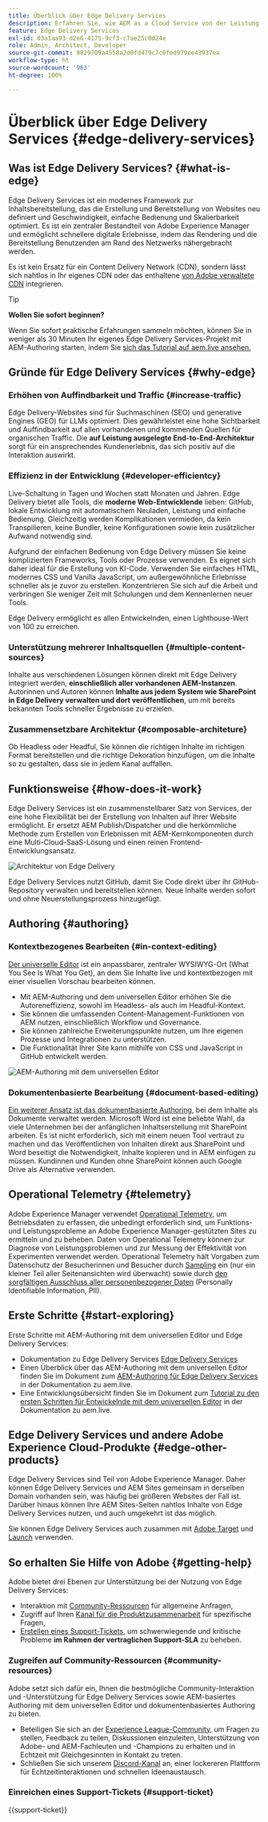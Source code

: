 ```yaml
---
title: Überblick über Edge Delivery Services
description: Erfahren Sie, wie AEM as a Cloud Service von der Leistung und den perfekten Lighthouse-Werten profitieren kann, die von Edge Delivery Services geboten werden.
feature: Edge Delivery Services
exl-id: 03a1aa93-d2e6-4175-9cf3-c7ae25c0d24e
role: Admin, Architect, Developer
source-git-commit: 9829709a4558a2d0fd479c7c0fed979ee43937ea
workflow-type: ht
source-wordcount: '963'
ht-degree: 100%

---
```



# Überblick über Edge Delivery Services {#edge-delivery-services}

## Was ist Edge Delivery Services? {#what-is-edge}

Edge Delivery Services ist ein modernes Framework zur Inhaltsbereitstellung, das die Erstellung und Bereitstellung von Websites neu definiert und Geschwindigkeit, einfache Bedienung und Skalierbarkeit optimiert. Es ist ein zentraler Bestandteil von Adobe Experience Manager und ermöglicht schnellere digitale Erlebnisse, indem das Rendering und die Bereitstellung Benutzenden am Rand des Netzwerks nähergebracht werden.

Es ist kein Ersatz für ein Content Delivery Network (CDN), sondern lässt sich nahtlos in Ihr eigenes CDN oder das enthaltene [von Adobe verwaltete CDN](/help/implementing/dispatcher/cdn.md) integrieren.

>[!TIP]
>
>**Wollen Sie sofort beginnen?**
>
>Wenn Sie sofort praktische Erfahrungen sammeln möchten, können Sie in weniger als 30 Minuten Ihr eigenes Edge Delivery Services-Projekt mit AEM-Authoring starten, indem Sie [sich das Tutorial auf aem.live ansehen.](https://www.aem.live/developer/ue-tutorial)


## Gründe für Edge Delivery Services {#why-edge}

### Erhöhen von Auffindbarkeit und Traffic {#increase-traffic}

Edge Delivery-Websites sind für Suchmaschinen (SEO) und generative Engines (GEO) für LLMs optimiert. Dies gewährleistet eine hohe Sichtbarkeit und Auffindbarkeit auf allen vorhandenen und kommenden Quellen für organischen Traffic. Die **auf Leistung ausgelegte End-to-End-Architektur** sorgt für ein ansprechendes Kundenerlebnis, das sich positiv auf die Interaktion auswirkt.

### Effizienz in der Entwicklung {#developer-efficientcy}

Live-Schaltung in Tagen und Wochen statt Monaten und Jahren. Edge Delivery bietet alle Tools, die **moderne Web-Entwicklende** lieben: GitHub, lokale Entwicklung mit automatischem Neuladen, Leistung und einfache Bedienung. Gleichzeitig werden Komplikationen vermieden, da kein Transpilieren, keine Bundler, keine Konfigurationen sowie kein zusätzlicher Aufwand notwendig sind.

Aufgrund der einfachen Bedienung von Edge Delivery müssen Sie keine komplizierten Frameworks, Tools oder Prozesse verwenden. Es eignet sich daher ideal für die Erstellung von KI-Code. Verwenden Sie einfaches HTML, modernes CSS und Vanilla JavaScript, um außergewöhnliche Erlebnisse schneller als je zuvor zu erstellen. Konzentrieren Sie sich auf die Arbeit und verbringen Sie weniger Zeit mit Schulungen und dem Kennenlernen neuer Tools.

Edge Delivery ermöglicht es allen Entwickelnden, einen Lighthouse-Wert von 100 zu erreichen.

### Unterstützung mehrerer Inhaltsquellen {#multiple-content-sources}

Inhalte aus verschiedenen Lösungen können direkt mit Edge Delivery integriert werden, **einschließlich aller vorhandenen AEM-Instanzen**. Autorinnen und Autoren können **Inhalte aus jedem System wie SharePoint in Edge Delivery verwalten und dort veröffentlichen**, um mit bereits bekannten Tools schneller Ergebnisse zu erzielen.

### Zusammensetzbare Architektur {#composable-architeture}

Ob Headless oder Headful, Sie können die richtigen Inhalte im richtigen Format bereitstellen und die richtige Dekoration hinzufügen, um die Inhalte so zu gestalten, dass sie in jedem Kanal auffallen.

## Funktionsweise {#how-does-it-work}

Edge Delivery Services ist ein zusammenstellbarer Satz von Services, der eine hohe Flexibilität bei der Erstellung von Inhalten auf Ihrer Website ermöglicht. Er ersetzt AEM Publish/Dispatcher und die herkömmliche Methode zum Erstellen von Erlebnissen mit AEM-Kernkomponenten durch eine Multi-Cloud-SaaS-Lösung und einen reinen Frontend-Entwicklungsansatz.

![Architektur von Edge Delivery](assets/aem-with-eds-architecture.png)

Edge Delivery Services nutzt GitHub, damit Sie Code direkt über ihr GitHub-Repository verwalten und bereitstellen können. Neue Inhalte werden sofort und ohne Neuerstellungsprozess hinzugefügt.

## Authoring {#authoring}

### Kontextbezogenes Bearbeiten {#in-context-editing}

[Der universelle Editor](/help/implementing/universal-editor/introduction.md) ist ein anpassbarer, zentraler WYSIWYG-Ort (What You See Is What You Get), an dem Sie Inhalte live und kontextbezogen mit einer visuellen Vorschau bearbeiten können.

* Mit AEM-Authoring und dem universellen Editor erhöhen Sie die Autoreneffizienz, sowohl im Headless- als auch im Headful-Kontext.
* Sie können die umfassenden Content-Management-Funktionen von AEM nutzen, einschließlich Workflow und Governance.
* Sie können zahlreiche Erweiterungspunkte nutzen, um Ihre eigenen Prozesse und Integrationen zu unterstützen.
* Die Funktionalität Ihrer Site kann mithilfe von CSS und JavaScript in GitHub entwickelt werden.

![AEM-Authoring mit dem universellen Editor](assets/wysiwyg-authoring.png)

### Dokumentenbasierte Bearbeitung {#document-based-editing}

[Ein weiterer Ansatz ist das dokumentbasierte Authoring](https://www.aem.live/docs/authoring), bei dem Inhalte als Dokumente verwaltet werden. Microsoft Word ist eine beliebte Wahl, da viele Unternehmen bei der anfänglichen Inhaltserstellung mit SharePoint arbeiten. Es ist nicht erforderlich, sich mit einem neuen Tool vertraut zu machen und das Veröffentlichen von Inhalten direkt aus SharePoint und Word beseitigt die Notwendigkeit, Inhalte kopieren und in AEM einfügen zu müssen. Kundinnen und Kunden ohne SharePoint können auch Google Drive als Alternative verwenden.

## Operational Telemetry {#telemetry}

Adobe Experience Manager verwendet [Operational Telemetry](https://www.aem.live/docs/operational-telemetry), um Betriebsdaten zu erfassen, die unbedingt erforderlich sind, um Funktions- und Leistungsprobleme an Adobe Experience Manager-gestützten Sites zu ermitteln und zu beheben. Daten von Operational Telemetry können zur Diagnose von Leistungsproblemen und zur Messung der Effektivität von Experimenten verwendet werden. Operational Telemetry hält Vorgaben zum Datenschutz der Besucherinnen und Besucher durch [Sampling](https://www.aem.live/docs/operational-telemetry#operational-telemetry-data-is-sampled) ein (nur ein kleiner Teil aller Seitenansichten wird überwacht) sowie durch [den sorgfältigen Ausschluss aller personenbezogener Daten](https://www.aem.live/docs/operational-telemetry#what-data-is-being-collected) (Personally Identifiable Information, PII).

## Erste Schritte {#start-exploring}

Erste Schritte mit AEM-Authoring mit dem universellen Editor und Edge Delivery Services:

* Dokumentation zu Edge Delivery Services [Edge Delivery Services](https://www.aem.live)
* Einen Überblick über das AEM-Authoring mit dem universellen Editor finden Sie im Dokument zum [AEM-Authoring für Edge Delivery Services](https://www.aem.live/docs/aem-authoring) in der Dokumentation zu aem.live.
* Eine Entwicklungsübersicht finden Sie im Dokument zum [Tutorial zu den ersten Schritten für Entwickelnde mit dem universellen Editor](https://www.aem.live/developer/ue-tutorial) in der Dokumentation zu aem.live.

## Edge Delivery Services und andere Adobe Experience Cloud-Produkte {#edge-other-products}

Edge Delivery Services sind Teil von Adobe Experience Manager. Daher können Edge Delivery Services und AEM Sites gemeinsam in derselben Domain vorhanden sein, was häufig bei größeren Websites der Fall ist. Darüber hinaus können Ihre AEM Sites-Seiten nahtlos Inhalte von Edge Delivery Services nutzen, und auch umgekehrt ist das möglich.

Sie können Edge Delivery Services auch zusammen mit [Adobe Target](https://www.aem.live/developer/target-integration) und [Launch](https://experienceleague.adobe.com/de/docs/experience-platform/tags/home) verwenden.

## So erhalten Sie Hilfe von Adobe {#getting-help}

Adobe bietet drei Ebenen zur Unterstützung bei der Nutzung von Edge Delivery Services:

* Interaktion mit [Community-Ressourcen](#community-resources) für allgemeine Anfragen,
* Zugriff auf Ihren [Kanal für die Produktzusammenarbeit](#collaboration-channel) für spezifische Fragen,
* [Erstellen eines Support-Tickets](#support-ticket), um schwerwiegende und kritische Probleme **im Rahmen der vertraglichen Support-SLA** zu beheben.

### Zugreifen auf Community-Ressourcen {#community-resources}

Adobe setzt sich dafür ein, Ihnen die bestmögliche Community-Interaktion und -Unterstützung für Edge Delivery Services sowie AEM-basiertes Authoring mit dem universellen Editor und dokumentenbasiertes Authoring zu bieten.

* Beteiligen Sie sich an der [Experience League-Community](https://adobe.ly/3Q6kTKl), um Fragen zu stellen, Feedback zu teilen, Diskussionen einzuleiten, Unterstützung von Adobe- und AEM-Fachleuten und -Champions zu erhalten und in Echtzeit mit Gleichgesinnten in Kontakt zu treten. 
* Schließen Sie sich unserem [Discord-Kanal](https://discord.gg/aem-live) an, einer lockereren Plattform für Echtzeitinteraktionen und schnellen Ideenaustausch.

### Einreichen eines Support-Tickets {#support-ticket}

{{support-ticket}}
